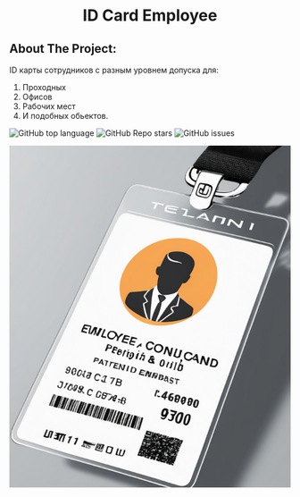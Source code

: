 <h1 align="center"> ID Card Employee </h1>


## About The Project:

ID карты сотрудников с разным уровнем допуска для:
1. Проходных
2. Офисов
3. Рабочих мест
4. И подобных обьектов.

![GitHub top language](https://img.shields.io/github/languages/top/VladimirVeselovskiy/com.idCardEmployee)
![GitHub Repo stars](https://img.shields.io/github/stars/VladimirVeselovskiy/com.idCardEmployee)
![GitHub issues](https://img.shields.io/github/issues/VladimirVeselovskiy/com.idCardEmployee)

![Logotype](./docs/Logotype.png)
